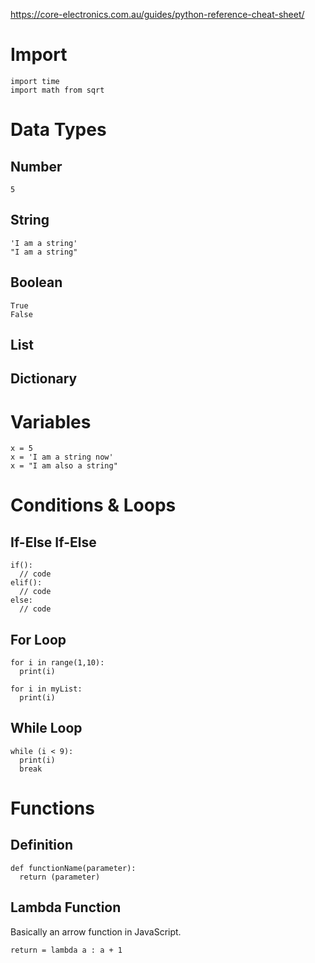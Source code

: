 https://core-electronics.com.au/guides/python-reference-cheat-sheet/

# Import
```
import time
import math from sqrt
```

# Data Types
## Number
```
5
```

## String
```
'I am a string'  
"I am a string"  
```

## Boolean
```
True
False
```
## List

## Dictionary


# Variables

```
x = 5
x = 'I am a string now'
x = "I am also a string"
````  

# Conditions & Loops
## If-Else If-Else
```
if():
  // code
elif():
  // code
else:
  // code
```
## For Loop
```
for i in range(1,10):
  print(i)
  
for i in myList:
  print(i)
```

## While Loop
```
while (i < 9):
  print(i)
  break
```

# Functions
## Definition
```
def functionName(parameter):
  return (parameter)
```

## Lambda Function
Basically an arrow function in JavaScript.
```
return = lambda a : a + 1
```
